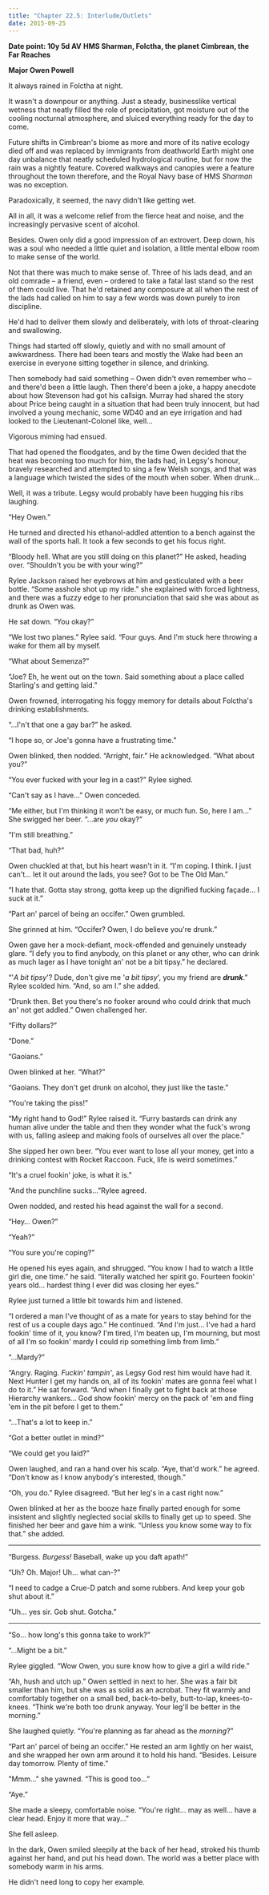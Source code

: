 ```yaml
---
title: "Chapter 22.5: Interlude/Outlets"
date: 2015-09-25
---
```


**Date point: 10y 5d AV**
**HMS Sharman, Folctha, the planet Cimbrean, the Far Reaches**

**Major Owen Powell**

It always rained in Folctha at night.

It wasn't a downpour or anything. Just a steady, businesslike vertical wetness that neatly filled the role of precipitation, got moisture out of the cooling nocturnal atmosphere, and sluiced everything ready for the day to come.

Future shifts in Cimbrean's biome as more and more of its native ecology died off and was replaced by immigrants from deathworld Earth might one day unbalance that neatly scheduled hydrological routine, but for now the rain was a nightly feature. Covered walkways and canopies were a feature throughout the town therefore, and the Royal Navy base of HMS *Sharman* was no exception.

Paradoxically, it seemed, the navy didn't like getting wet.

All in all, it was a welcome relief from the fierce heat and noise, and the increasingly pervasive scent of alcohol.

Besides. Owen only did a good impression of an extrovert. Deep down, his was a soul who needed a little quiet and isolation, a little mental elbow room to make sense of the world.

Not that there was much to make sense of. Three of his lads dead, and an old comrade – a friend, even – ordered to take a fatal last stand so the rest of them could live. That he'd retained any composure at all when the rest of the lads had called on him to say a few words was down purely to iron discipline.

He'd had to deliver them slowly and deliberately, with lots of throat-clearing and swallowing.

Things had started off slowly, quietly and with no small amount of awkwardness. There had been tears and mostly the Wake had been an exercise in everyone sitting together in silence, and drinking.

Then somebody had said something – Owen didn't even remember who – and there'd been a little laugh. Then there'd been a joke, a happy anecdote about how Stevenson had got his callsign. Murray had shared the story about Price being caught in a situation that had been truly innocent, but  had involved a young mechanic, some WD40 and an eye irrigation and had looked to the Lieutenant-Colonel like, well…

Vigorous miming had ensued.

That had opened the floodgates, and by the time Owen decided that the heat was becoming too much for him, the lads had, in Legsy's honour, bravely researched and attempted to sing a few Welsh songs, and that was a language which twisted the sides of the mouth when sober. When drunk…

Well, it was a tribute. Legsy would probably have been hugging his ribs laughing.

“Hey Owen.”

He turned and directed his ethanol-addled attention to a bench against the wall of the sports hall. It took a few seconds to get his focus right.

“Bloody hell. What are you still doing on this planet?” He asked, heading over. “Shouldn't you be with your wing?”

Rylee Jackson raised her eyebrows at him and gesticulated with a beer bottle. “Some asshole shot up my ride.” she explained with forced lightness, and there was a fuzzy edge to her pronunciation that said she was about as drunk as Owen was.

He sat down. “You okay?”

“We lost two planes.” Rylee said. “Four guys. And I'm stuck here throwing a wake for them all by myself.

“What about Semenza?”

“Joe? Eh, he went out on the town. Said something about a place called Starling's and getting laid.”

Owen frowned, interrogating his foggy memory for details about Folctha's drinking establishments.

“...I'n't that one a gay bar?” he asked.

“I hope so, or Joe's gonna have a frustrating time.”

Owen blinked, then nodded. “Arright, fair.” He acknowledged. “What about you?”

“You ever fucked with your leg in a cast?” Rylee sighed.

“Can't say as I have...” Owen conceded.

“Me either, but I'm thinking it won't be easy, or much fun. So, here I am...” She swigged her beer. “...are *you* okay?”

“I'm still breathing.”

“That bad, huh?”

Owen chuckled at that, but his heart wasn't in it. “I'm coping. I think. I just can't… let it out around the lads, you see? Got to be The Old Man.”

“I hate that. Gotta stay strong, gotta keep up the dignified fucking façade… I suck at it.”

“Part an' parcel of being an occifer.” Owen grumbled.

She grinned at him. “Occifer? Owen, I do believe you're drunk.”

Owen gave her a mock-defiant, mock-offended and genuinely unsteady glare. “I defy you to find anybody, on this planet or any other, who can drink as much lager as I have tonight an' not be a bit tipsy.” he declared.

“'*A bit tipsy*'? Dude, don't give me '*a bit tipsy*', you my friend are ***drunk***.” Rylee scolded him. “And, so am I.” she added.

“Drunk then. Bet you there's no fooker around who could drink that much an' not get addled.” Owen challenged her.

“Fifty dollars?”

“Done.”

“Gaoians.”

Owen blinked at her. “What?”

“Gaoians. They don't get drunk on alcohol, they just like the taste.”

“You're taking the piss!”

“My right hand to God!” Rylee raised it. “Furry bastards can drink any human alive under the table and then they wonder what the fuck's wrong with us, falling asleep and making fools of ourselves all over the place.”

She sipped her own beer. “You ever want to lose all your money, get into a drinking contest with Rocket Raccoon. Fuck, life is weird sometimes.”

“It's a cruel fookin' joke, is what it is.”

“And the punchline sucks...”Rylee agreed.

Owen nodded, and rested his head against the wall for a second.

“Hey… Owen?”

“Yeah?”

“You sure you're coping?”

He opened his eyes again, and shrugged. “You know I had to watch a little girl die, one time.” he said. “literally watched her spirit go. Fourteen fookin' years old… hardest thing I ever did was closing her eyes.”

Rylee just turned a little bit towards him and listened.

“I ordered a man I've thought of as a mate for years to stay behind for the rest of us a couple days ago.” He continued. “And I'm just… I've had a hard fookin' time of it, you know? I'm tired, I'm beaten up, I'm mourning, but most of all I'm so fookin' mardy I could rip something limb from limb.”

“...Mardy?”

“Angry. Raging. *Fuckin' tampin'*, as Legsy God rest him would have had it. Next Hunter I get my hands on, all of its fookin' mates are gonna feel what I do to it.” He sat forward. “And when I finally get to fight back at those Hierarchy wankers… God show fookin' mercy on the pack of 'em and fling 'em in the pit before I get to them.”

“...That's a lot to keep in.”

“Got a better outlet in mind?”

“We could get you laid?”

Owen laughed, and ran a hand over his scalp. “Aye, that'd work.” he agreed. “Don't know as I know anybody's interested, though.”

“Oh, you do.” Rylee disagreed. “But her leg's in a cast right now.”

Owen blinked at her as the booze haze finally parted enough for some insistent and slightly neglected social skills to finally get up to speed. She finished her beer and gave him a wink. “Unless you know some way to fix that.” she added.
___

“Burgess. *Burgess!* Baseball, wake up you daft apath!”

“Uh? Oh. Major! Uh… what can-?”

“I need to cadge a Crue-D patch and some rubbers. And keep your gob shut about it.”

“Uh… yes sir. Gob shut. Gotcha.”

___

“So… how long's this gonna take to work?”

“...Might be a bit.”

Rylee giggled. “Wow Owen, you sure know how to give a girl a wild ride.”

“Ah, hush and utch up.” Owen settled in next to her. She was a fair bit smaller than him, but she was as solid as an acrobat. They fit warmly and comfortably together on a small bed, back-to-belly, butt-to-lap, knees-to-knees. “Think we're both too drunk anyway. Your leg'll be better in the morning.”

She laughed quietly. “You're planning as far ahead as the *morning*?”

“Part an' parcel of being an occifer.” He rested an arm lightly on her waist, and she wrapped her own arm around it to hold his hand. “Besides. Leisure day tomorrow. Plenty of time.”

"Mmm..." she yawned. “This is good too...”

“Aye.”

She made a sleepy, comfortable noise. “You're right… may as well… have a clear head. Enjoy it more that way...”

She fell asleep.

In the dark, Owen smiled sleepily at the back of her head, stroked his thumb against her hand, and put his head down. The world was a better place with somebody warm in his arms.

He didn't need long to copy her example.
